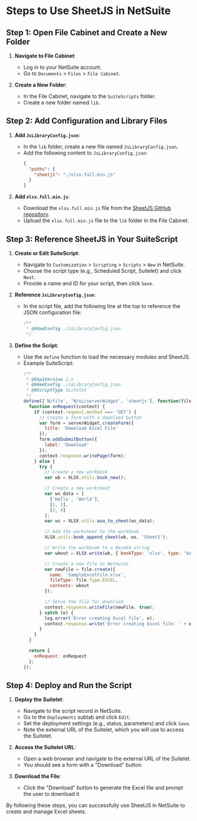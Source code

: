 # Steps to Use SheetJS in NetSuite

## Step 1: Open File Cabinet and Create a New Folder
1. **Navigate to File Cabinet**:
   - Log in to your NetSuite account.
   - Go to `Documents` > `Files` > `File Cabinet`.

2. **Create a New Folder**:
   - In the File Cabinet, navigate to the `SuiteScripts` folder.
   - Create a new folder named `lib`.

## Step 2: Add Configuration and Library Files
1. **Add `JsLibraryConfig.json`**:
   - In the `lib` folder, create a new file named `JsLibraryConfig.json`.
   - Add the following content to `JsLibraryConfig.json`:
     ```json
     {
       "paths": {
         "sheetjs": "./xlsx.full.min.js"
       }
     }
     ```

2. **Add `xlsx.full.min.js`**:
   - Download the `xlsx.full.min.js` file from the [SheetJS GitHub repository](https://github.com/SheetJS/sheetjs).
   - Upload the `xlsx.full.min.js` file to the `lib` folder in the File Cabinet.

## Step 3: Reference SheetJS in Your SuiteScript
1. **Create or Edit SuiteScript**:
   - Navigate to `Customization` > `Scripting` > `Scripts` > `New` in NetSuite.
   - Choose the script type (e.g., Scheduled Script, Suitelet) and click `Next`.
   - Provide a name and ID for your script, then click `Save`.

2. **Reference `JsLibraryConfig.json`**:
   - In the script file, add the following line at the top to reference the JSON configuration file:
     ```javascript
     /**
      * @NAmdConfig ./JsLibraryConfig.json
      */
     ```

3. **Define the Script**:
   - Use the `define` function to load the necessary modules and SheetJS.
   - Example SuiteScript:
     ```javascript
     /**
      * @NApiVersion 2.x
      * @NAmdConfig ./JsLibraryConfig.json
      * @NScriptType Suitelet
      */
     define(['N/file', 'N/ui/serverWidget', 'sheetjs'], function(file, serverWidget, XLSX) {
       function onRequest(context) {
         if (context.request.method === 'GET') {
           // Create a form with a download button
           var form = serverWidget.createForm({
             title: 'Download Excel File'
           });
           form.addSubmitButton({
             label: 'Download'
           });
           context.response.writePage(form);
         } else {
           try {
             // Create a new workbook
             var wb = XLSX.utils.book_new();

             // Create a new worksheet
             var ws_data = [
               ['Hello', 'World'],
               [1, 2],
               [3, 4]
             ];
             var ws = XLSX.utils.aoa_to_sheet(ws_data);

             // Add the worksheet to the workbook
             XLSX.utils.book_append_sheet(wb, ws, 'Sheet1');

             // Write the workbook to a Base64 string
             var wbout = XLSX.write(wb, { bookType: 'xlsx', type: 'base64' });

             // Create a new file in NetSuite
             var newFile = file.create({
               name: 'SampleExcelFile.xlsx',
               fileType: file.Type.EXCEL,
               contents: wbout
             });

             // Serve the file for download
             context.response.writeFile(newFile, true);
           } catch (e) {
             log.error('Error creating Excel file', e);
             context.response.write('Error creating Excel file: ' + e.message);
           }
         }
       }

       return {
         onRequest: onRequest
       };
     });
     ```

## Step 4: Deploy and Run the Script
1. **Deploy the Suitelet**:
   - Navigate to the script record in NetSuite.
   - Go to the `Deployments` subtab and click `Edit`.
   - Set the deployment settings (e.g., status, parameters) and click `Save`.
   - Note the external URL of the Suitelet, which you will use to access the Suitelet.

2. **Access the Suitelet URL**:
   - Open a web browser and navigate to the external URL of the Suitelet.
   - You should see a form with a "Download" button.

3. **Download the File**:
   - Click the "Download" button to generate the Excel file and prompt the user to download it.

By following these steps, you can successfully use SheetJS in NetSuite to create and manage Excel sheets.
